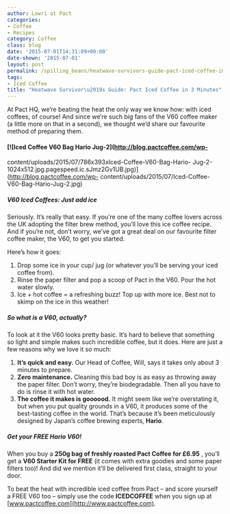 ```yaml
---
author: Lowri at Pact
categories:
- Coffee
- Recipes
category: Coffee
class: blog
date: '2015-07-01T14:31:09+00:00'
date-shown: '2015-07-01'
layout: post
permalink: /spilling_beans/heatwave-survivors-guide-pact-iced-coffee-in-3-minutes
tags:
- Iced Coffee
title: "Heatwave Survivor\u2019s Guide: Pact Iced Coffee in 3 Minutes"
---
```


At Pact HQ, we’re beating the heat the only way we know how: with iced
coffees, of course! And since we’re such big fans of the V60 coffee maker (a
little more on that in a second), we thought we’d share our favourite method
of preparing them.

#### [![Iced Coffee V60 Bag Hario Jug-2](http://blog.pactcoffee.com/wp-
content/uploads/2015/07/786x393xIced-Coffee-V60-Bag-Hario-
Jug-2-1024x512.jpg.pagespeed.ic.sJmz2Gv1UB.jpg)](http://blog.pactcoffee.com/wp-
content/uploads/2015/07/Iced-Coffee-V60-Bag-Hario-Jug-2.jpg)

##### V60 Iced Coffees: Just add ice

Seriously. It’s really that easy. If you’re one of the many coffee lovers
across the UK adopting the filter brew method, you’ll love this ice coffee
recipe. And if you’re not, don’t worry, we’ve got a great deal on our
favourite filter coffee maker, the V60, to get you started.

Here’s how it goes:

  1. Drop some ice in your cup/ jug (or whatever you’ll be serving your iced coffee from).
  2. Rinse the paper filter and pop a scoop of Pact in the V60. Pour the hot water slowly.
  3. Ice + hot coffee = a refreshing buzz! Top up with more ice. Best not to skimp on the ice in this weather!

##### So what is a V60, actually?

To look at it the V60 looks pretty basic. It’s hard to believe that something
so light and simple makes such incredible coffee, but it does. Here are just a
few reasons why we love it so much:

  1. **It’s quick and easy.** Our Head of Coffee, Will, says it takes only about 3 minutes to prepare.
  2. **Zero maintenance.** Cleaning this bad boy is as easy as throwing away the paper filter. Don’t worry, they’re biodegradable. Then all you have to do is rinse it with hot water.
  3. **The coffee it makes is goooood.** It might seem like we’re overstating it, but when you put quality grounds in a V60, it produces some of the best-tasting coffee in the world. That’s because it’s been meticulously designed by Japan’s coffee brewing experts, **Hario**.

##### Get your FREE Hario V60!

When you buy a **250g bag of freshly roasted Pact Coffee for £6.95** , you’ll
get a **V60 Starter Kit for FREE** (it comes with extra goodies and some paper
filters too)! And did we mention it’ll be delivered first class, straight to
your door.

To beat the heat with incredible iced coffee from Pact – and score yourself a
FREE V60 too – simply use the code **ICEDCOFFEE** when you sign up at
[www.pactcoffee.com](http://www.pactcoffee.com).